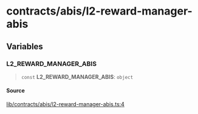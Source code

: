 # contracts/abis/l2-reward-manager-abis

## Variables

### L2\_REWARD\_MANAGER\_ABIS

> `const` **L2\_REWARD\_MANAGER\_ABIS**: `object`

#### Source

[lib/contracts/abis/l2-reward-manager-abis.ts:4](https://github.com/PufferFinance/puffer-sdk/blob/ac895edd81760da761663681aeed6740117f2db6/lib/contracts/abis/l2-reward-manager-abis.ts#L4)

